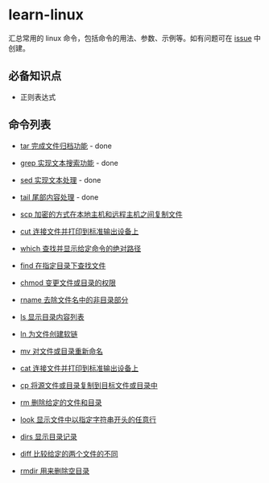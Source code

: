 # learn-linux

汇总常用的 linux 命令，包括命令的用法、参数、示例等。如有问题可在 [issue](https://github.com/wupengFEX/learn-linux/issues) 中创建。

## 必备知识点

- 正则表达式

## 命令列表

- [tar 完成文件归档功能](./src/tar.md) - done

- [grep 实现文本搜索功能](./src/grep.md) - done

- [sed 实现文本处理](./src/sed.md) - done

- [tail 尾部内容处理](./src/tail.md) - done

- [scp 加密的方式在本地主机和远程主机之间复制文件](./src/scp.md)

- [cut 连接文件并打印到标准输出设备上](./src/cut.md)

- [which 查找并显示给定命令的绝对路径](./src/which.md)

- [find 在指定目录下查找文件](./src/find.md)

- [chmod 变更文件或目录的权限](./src/chomd.md)

- [rname 去除文件名中的非目录部分](./src/rname.md)

- [ls 显示目录内容列表](./src/ls.md)

- [ln 为文件创建软链](./src/ln.md)

- [mv 对文件或目录重新命名](./src/mv.md)

- [cat 连接文件并打印到标准输出设备上](./src/cat.md)

- [cp 将源文件或目录复制到目标文件或目录中](./src/cp.md)

- [rm 删除给定的文件和目录](./src/rm.md)

- [look 显示文件中以指定字符串开头的任意行](./src/look.md)

- [dirs 显示目录记录](./src/dirs.md)

- [diff 比较给定的两个文件的不同](./src/diff.md)

- [rmdir 用来删除空目录](./src/rmdir.md)
